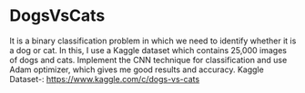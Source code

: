 # DogsVsCats
It is a binary classification problem in which we need to identify whether it is a dog or cat. In this, I use a Kaggle dataset which contains 25,000 images of dogs and cats. Implement the CNN technique for classification and use Adam optimizer, which gives me good results and accuracy.
Kaggle Dataset-: https://www.kaggle.com/c/dogs-vs-cats
